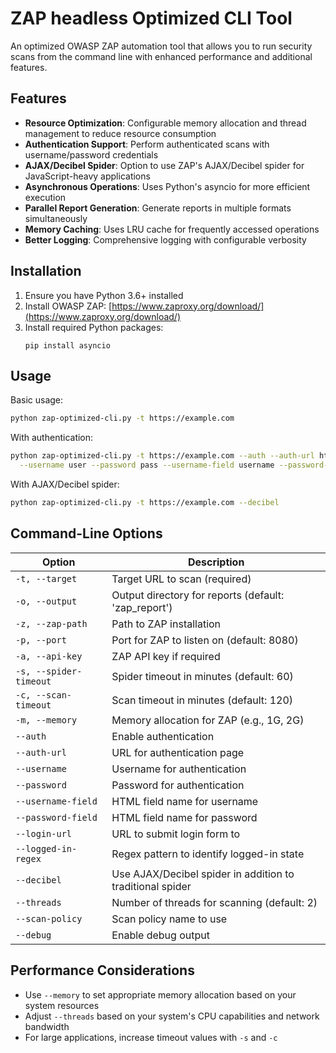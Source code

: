 # ZAP headless Optimized CLI Tool

An optimized OWASP ZAP automation tool that allows you to run security scans from the command line with enhanced performance and additional features.

## Features

- **Resource Optimization**: Configurable memory allocation and thread management to reduce resource consumption
- **Authentication Support**: Perform authenticated scans with username/password credentials
- **AJAX/Decibel Spider**: Option to use ZAP's AJAX/Decibel spider for JavaScript-heavy applications
- **Asynchronous Operations**: Uses Python's asyncio for more efficient execution
- **Parallel Report Generation**: Generate reports in multiple formats simultaneously
- **Memory Caching**: Uses LRU cache for frequently accessed operations
- **Better Logging**: Comprehensive logging with configurable verbosity

## Installation

1. Ensure you have Python 3.6+ installed
2. Install OWASP ZAP: [https://www.zaproxy.org/download/](https://www.zaproxy.org/download/)
3. Install required Python packages:
   ```
   pip install asyncio
   ```

## Usage

Basic usage:

```bash
python zap-optimized-cli.py -t https://example.com
```

With authentication:

```bash
python zap-optimized-cli.py -t https://example.com --auth --auth-url https://example.com/login \
  --username user --password pass --username-field username --password-field password
```

With AJAX/Decibel spider:

```bash
python zap-optimized-cli.py -t https://example.com --decibel
```

## Command-Line Options

| Option | Description |
|--------|-------------|
| `-t, --target` | Target URL to scan (required) |
| `-o, --output` | Output directory for reports (default: 'zap_report') |
| `-z, --zap-path` | Path to ZAP installation |
| `-p, --port` | Port for ZAP to listen on (default: 8080) |
| `-a, --api-key` | ZAP API key if required |
| `-s, --spider-timeout` | Spider timeout in minutes (default: 60) |
| `-c, --scan-timeout` | Scan timeout in minutes (default: 120) |
| `-m, --memory` | Memory allocation for ZAP (e.g., 1G, 2G) |
| `--auth` | Enable authentication |
| `--auth-url` | URL for authentication page |
| `--username` | Username for authentication |
| `--password` | Password for authentication |
| `--username-field` | HTML field name for username |
| `--password-field` | HTML field name for password |
| `--login-url` | URL to submit login form to |
| `--logged-in-regex` | Regex pattern to identify logged-in state |
| `--decibel` | Use AJAX/Decibel spider in addition to traditional spider |
| `--threads` | Number of threads for scanning (default: 2) |
| `--scan-policy` | Scan policy name to use |
| `--debug` | Enable debug output |

## Performance Considerations

- Use `--memory` to set appropriate memory allocation based on your system resources
- Adjust `--threads` based on your system's CPU capabilities and network bandwidth
- For large applications, increase timeout values with `-s` and `-c`
